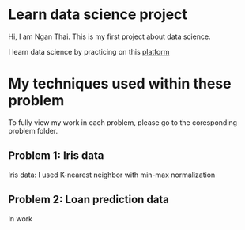 # Learn data science project

Hi, I am Ngan Thai. This is my first project about data science.

I learn data science by practicing on this [platform](https://www.analyticsvidhya.com/blog/2018/05/24-ultimate-data-science-projects-to-boost-your-knowledge-and-skills/)

# My techniques used within these problem

To fully view my work in each problem, please go to the coresponding problem folder.

## Problem 1: Iris data

Iris data: I used K-nearest neighbor with min-max normalization

## Problem 2: Loan prediction data

In work